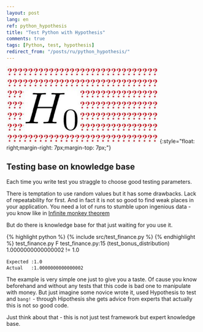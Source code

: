 ```yaml
---
layout: post
lang: en
ref: python_hypothesis
title: "Test Python with Hypothesis"
comments: true
tags: [Python, test, hypothesis]
redirect_from: "/posts/ru/python_hypothesis/"
---
```

![](/images/hypothesis.jpg){:style="float: right;margin-right: 7px;margin-top: 7px;"}

<style type="text/css">
  h2 {
    content: "";
    clear: both;
  }
</style>

## Testing base on knowledge base

Each time you write test you straggle to choose good testing parameters.

There is temptation to use random values but it has some drawbacks.
Lack of repeatability for first. And in fact it is not so good to
find weak places in your application. You need a lot of runs to stumble upon
ingenious data - you know like in 
[Infinite monkey theorem](https://en.wikipedia.org/wiki/Infinite_monkey_theorem)

But do there is knowledge base for that just waiting for you use it.

{% highlight python %}
{% include src/test_finance.py %}
{% endhighlight %} 
    test_finance.py F
    test_finance.py:15 (test_bonus_distribution)
    1.0000000000000002 != 1.0
    
    Expected :1.0
    Actual   :1.0000000000000002

The example is very simple one just to give you a taste.
Of cause you know beforehand and without any tests that this code is bad one 
to manipulate with money. But just imagine some novice wrote it, used
Hypothesis to test and `bang!` - through Hipothesis she gets advice from experts 
that actually this is not so good code. 

Just think about that - this is not just test framework but expert knowledge base.

